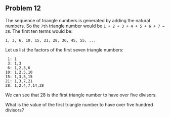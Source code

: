 ## Problem 12

The sequence of triangle numbers is generated by adding the natural numbers. 
So the `7th` triangle number would be `1 + 2 + 3 + 4 + 5 + 6 + 7 = 28`. The first ten terms would be:

`1, 3, 6, 10, 15, 21, 28, 36, 45, 55, ...`

Let us list the factors of the first seven triangle numbers:
```
 1: 1
 3: 1,3
 6: 1,2,3,6
10: 1,2,5,10
15: 1,3,5,15
21: 1,3,7,21
28: 1,2,4,7,14,28
```
We can see that 28 is the first triangle number to have over five divisors.

What is the value of the first triangle number to have over five hundred divisors?